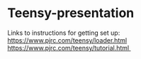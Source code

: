 # Teensy-presentation
Links to instructions for getting set up: 
https://www.pjrc.com/teensy/loader.html
https://www.pjrc.com/teensy/tutorial.html  


